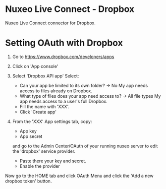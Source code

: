 # Nuxeo Live Connect - Dropbox

Nuxeo Live Connect connector for Dropbox.

# Setting OAuth with Dropbox

 1. Go to https://www.dropbox.com/developers/apps
 2. Click on 'App console'
 3. Select 'Dropbox API app'
    Select:
    - Can your app be limited to its own folder? -> No My app needs access to files already on Dropbox.
    - What type of files does your app need access to? -> All file types My app needs access to a user's full Dropbox.
    - Fill the name with 'XXX'.
    - Click 'Create app'
 4. From the 'XXX' App settings tab, copy:
    - App key
    - App secret
 
    and go to the Admin Center/OAuth of your running nuxeo server to edit the 'dropbox' service provider.
    - Paste there your key and secret.
    - Enable the provider

Now go to the HOME tab and click OAuth Menu and click the 'Add a new dropbox token' button. 
